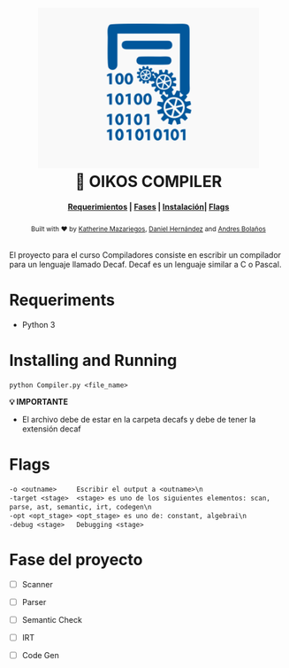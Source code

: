 <h1 align="center">
    <img alt="cpu" src="https://github.com/camilos-ufm/Compiler/blob/Kath/compilerimage.png" width="400">
  <br>🚀 OIKOS COMPILER <br>
</h1>

<div align="center">
  <h4>
    <a href="#Requeriments">Requerimientos</a> |
    <a href="#Fase del proyecto">Fases</a> |
    <a href="#Installing and running">Instalación</a>|
    <a href="#Flags">Flags</a>
  </h4>
</div>

<div align="center">
  <sub>Built with ❤︎ by
  <a href="https://github.com/KateyMG">Katherine Mazariegos</a>,
  <a href="https://github.com/Danisnowman">Daniel Hernández</a> and <a href="https://github.com/andresryes">Andres Bolaños</a>
</div>
<br>

El proyecto para el curso Compiladores consiste en escribir un compilador para un lenguaje llamado Decaf. Decaf es un lenguaje similar a C o Pascal.

# Requeriments
- Python 3


# Installing and Running

```
python Compiler.py <file_name>

```

**💡 IMPORTANTE** 
- El archivo debe de estar en la carpeta decafs y debe de tener la extensión decaf

# Flags
```
-o <outname>     Escribir el output a <outname>\n
-target <stage>  <stage> es uno de los siguientes elementos: scan, parse, ast, semantic, irt, codegen\n
-opt <opt_stage> <opt_stage> es uno de: constant, algebrai\n
-debug <stage>   Debugging <stage>

```

# Fase del proyecto
- [ ] Scanner
- [ ] Parser
- [ ] Semantic Check
- [ ] IRT
- [ ]  Code Gen

